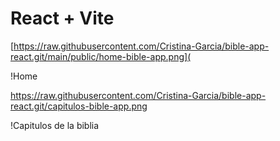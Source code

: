 # React + Vite

[https://raw.githubusercontent.com/Cristina-Garcia/bible-app-react.git/main/public/home-bible-app.png](

!Home

https://raw.githubusercontent.com/Cristina-Garcia/bible-app-react.git/capitulos-bible-app.png

!Capitulos de la biblia
